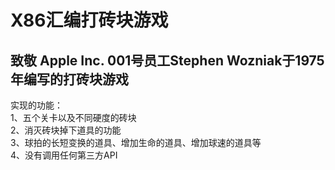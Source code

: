 <h1>X86汇编打砖块游戏</h1>
<h2>致敬 Apple Inc. 001号员工Stephen Wozniak于1975年编写的打砖块游戏</h2>

<p>实现的功能：</br>
1、五个关卡以及不同硬度的砖块</br>
2、消灭砖块掉下道具的功能</br>
3、球拍的长短变换的道具、增加生命的道具、增加球速的道具等</br>
4、没有调用任何第三方API</p>
